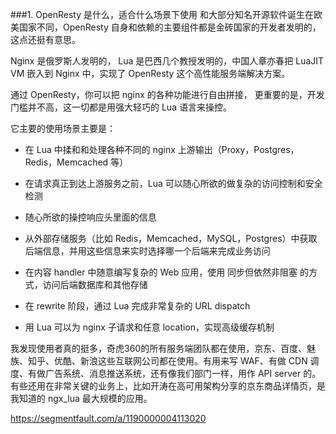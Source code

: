 ###1. OpenResty 是什么，适合什么场景下使用
和大部分知名开源软件诞生在欧美国家不同，OpenResty 自身和依赖的主要组件都是金砖国家的开发者发明的，这点还挺有意思。

Nginx 是俄罗斯人发明的， Lua 是巴西几个教授发明的，中国人章亦春把 LuaJIT VM 嵌入到 Nginx 中，实现了 OpenResty 这个高性能服务端解决方案。

通过 OpenResty，你可以把 nginx 的各种功能进行自由拼接， 更重要的是，开发门槛并不高，这一切都是用强大轻巧的 Lua 语言来操控。

它主要的使用场景主要是：

 - 在 Lua 中揉和和处理各种不同的 nginx 上游输出（Proxy，Postgres，Redis，Memcached 等）

 - 在请求真正到达上游服务之前，Lua 可以随心所欲的做复杂的访问控制和安全检测

 - 随心所欲的操控响应头里面的信息

 - 从外部存储服务（比如 Redis，Memcached，MySQL，Postgres）中获取后端信息，并用这些信息来实时选择哪一个后端来完成业务访问

 - 在内容 handler 中随意编写复杂的 Web 应用，使用 同步但依然非阻塞 的方式，访问后端数据库和其他存储

 - 在 rewrite 阶段，通过 Lua 完成非常复杂的 URL dispatch

 - 用 Lua 可以为 nginx 子请求和任意 location，实现高级缓存机制

我发现使用者真的挺多，奇虎360的所有服务端团队都在使用，京东、百度、魅族、知乎、优酷、新浪这些互联网公司都在使用。有用来写 WAF、有做 CDN 调度、有做广告系统、消息推送系统，还有像我们部门一样，用作 API server 的。有些还用在非常关键的业务上，比如开涛在高可用架构分享的京东商品详情页，是我知道的 ngx_lua 最大规模的应用。


https://segmentfault.com/a/1190000004113020